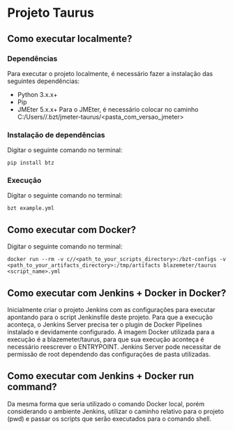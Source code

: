 # Projeto Taurus

## Como executar localmente?

### Dependências
Para executar o projeto localmente, é necessário fazer a instalação das seguintes dependências:
- Python 3.x.x+ 
- Pip
- JMEter 5.x.x+
Para o JMEter, é necessário colocar no caminho C:/Users/<user>/.bzt/jmeter-taurus/<pasta_com_versao_jmeter>

### Instalação de dependências
Digitar o seguinte comando no terminal:
```
pip install btz
```

### Execução
Digitar o seguinte comando no terminal:
```
bzt example.yml
```

## Como executar com Docker?
Digitar o seguinte comando no terminal:
```
docker run --rm -v c//<path_to_your_scripts_directory>:/bzt-configs -v <path_to_your_artifacts_directory>:/tmp/artifacts blazemeter/taurus <script_name>.yml
```

## Como executar com Jenkins + Docker in Docker?
Inicialmente criar o projeto Jenkins com as configurações para executar apontando para o script Jenkinsfile deste projeto.
Para que a execução aconteça, o Jenkins Server precisa ter o plugin de Docker Pipelines instalado e devidamente configurado.
A imagem Docker utilizada para a execução é a blazemeter/taurus, para que sua execução aconteça é necessário reescrever o ENTRYPOINT.
Jenkins Server pode necessitar de permissão de root dependendo das configurações de pasta utilizadas.

## Como executar com Jenkins + Docker run command?
Da mesma forma que seria utilizado o comando Docker local, porém considerando o ambiente Jenkins, utilizar o caminho relativo para o projeto (pwd) e passar os scripts que serão executados para o comando shell.
